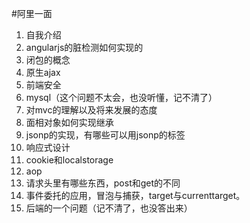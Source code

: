 #阿里一面
1. 自我介绍
2. angularjs的脏检测如何实现的
3. 闭包的概念
4. 原生ajax
5. 前端安全
6. mysql（这个问题不太会，也没听懂，记不清了）
7. 对mvc的理解以及将来发展的态度
8. 面相对象如何实现继承
9. jsonp的实现，有哪些可以用jsonp的标签
10. 响应式设计
11. cookie和localstorage
12. aop
13. 请求头里有哪些东西，post和get的不同
14. 事件委托的应用，冒泡与捕获，target与currenttarget。
15. 后端的一个问题（记不清了，也没答出来）